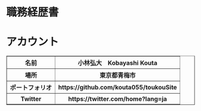 <h1>職務経歴書</h1>

<h1>アカウント</h1>
<body>
 <table border="1">
    <tr>
      <th>名前</th>
      <th>小林弘大　Kobayashi Kouta</th>
    </tr>
    <tr>
      <th>場所</th>
      <th>東京都青梅市</th>
    </tr>
    <tr>
      <th>ポートフォリオ</th>
      <th>https://github.com/kouta055/toukouSite</th>
    </tr>
     <tr>
      <th>Twitter</th>
      <th>https://twitter.com/home?lang=ja</th>
    </tr>
